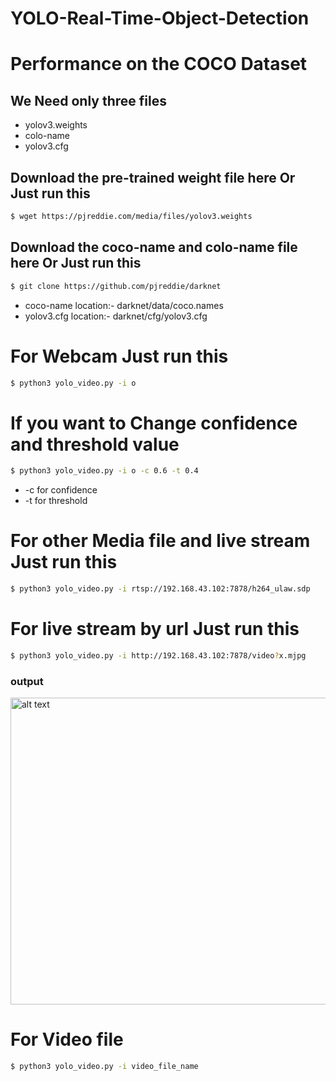 # YOLO-Real-Time-Object-Detection


# Performance on the COCO Dataset
## We Need only three files
- yolov3.weights
- colo-name
- yolov3.cfg

## Download the pre-trained weight file here Or Just run this
```sh
$ wget https://pjreddie.com/media/files/yolov3.weights
```
## Download the coco-name and colo-name file here Or Just run this
```sh
$ git clone https://github.com/pjreddie/darknet
```
- coco-name location:- darknet/data/coco.names
- yolov3.cfg location:- darknet/cfg/yolov3.cfg


# For Webcam Just run this 
```sh
$ python3 yolo_video.py -i o
```
# If you want to Change confidence and threshold value 
```sh
$ python3 yolo_video.py -i o -c 0.6 -t 0.4
```
-  -c for confidence
-  -t for threshold
# For other Media file and live stream Just run this 
```sh
$ python3 yolo_video.py -i rtsp://192.168.43.102:7878/h264_ulaw.sdp
```
# For live stream by url Just run this
```sh
$ python3 yolo_video.py -i http://192.168.43.102:7878/video?x.mjpg
```
### output
<img src="https://drive.google.com/uc?id=1bJaqu9NsLw87E64Gqxyh69Mu8S_QY23-" alt="alt text" width="1216" height="491"/>

# For Video file
```sh
$ python3 yolo_video.py -i video_file_name
```
